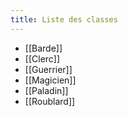 ```yaml
---
title: Liste des classes
---
```


- [[Barde]]
- [[Clerc]]
- [[Guerrier]]
- [[Magicien]]
- [[Paladin]]
- [[Roublard]]
